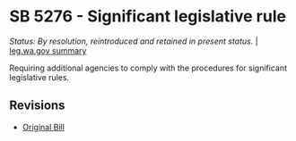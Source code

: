 # SB 5276 - Significant legislative rule
*Status: By resolution, reintroduced and retained in present status.* | [leg.wa.gov summary](https://app.leg.wa.gov/billsummary?BillNumber=5276&Year=2021)

Requiring additional agencies to comply with the procedures for significant legislative rules.

## Revisions
* [Original Bill](1/)